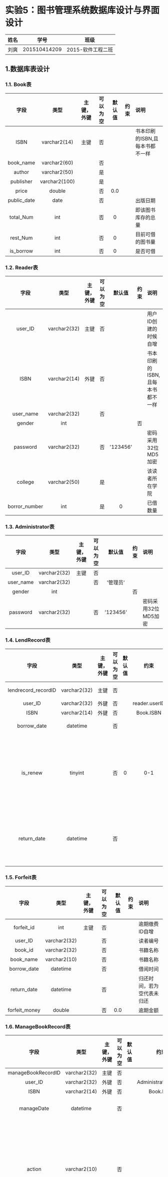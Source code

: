 # 实验5：图书管理系统数据库设计与界面设计

|  姓名  |      学号      |     班级      |
| :--: | :----------: | :---------: |
|  刘爽  | 201510414209 | 2015-软件工程二班 |

## 1.数据库表设计



### 1.1. Book表
|     字段      |      类型       | 主键，外键 | 可以为空 | 默认值  |  约束  | 说明                 |
| :---------: | :-----------: | :---: | :--: | :--: | :--: | :----------------- |
|    ISBN     | varchar2(14)  |  主键   |  否   |      |      | 书本印刷的ISBN,且每本书都不一样 |
|  book_name  | varchar2(60)  |       |  否   |      |      |                    |
|   author    | varchar2(50)  |       |  是   |      |      |                    |
|  publisher  | varchar2(100) |       |  是   |      |      |                    |
|    price    |    double     |       |  否   | 0.0  |      |                    |
| public_date |     date      |       |  否   |      |      | 出版日期               |
|  total_Num  |      int      |       |  否   |  0   |      | 即该图书库存的总量          |
|  rest_Num   |      int      |       |  否   |  0   |      | 目前可借的图书量           |
|  is_borrow  |      int      |       |  否   |  0   |      | 是否可借               |

### 1.2. Reader表
|      字段       |      类型      | 主键，外键 | 可以为空 |   默认值    |  约束  | 说明                 |
| :-----------: | :----------: | :---: | :--: | :------: | :--: | :----------------- |
|    user_ID    | varchar2(32) |  主键   |  否   |          |      | 用户ID创建的时候自增        |
|     ISBN      | varchar2(14) |  外键   |  否   |          |      | 书本印刷的ISBN,且每本书都不一样 |
|   user_name   | varchar2(32) |       |  否   |          |      |                    |
|    gender     |     int      |       |      |          |  否   |                    |
|   password    | varchar2(32) |       |  否   | '123456' |      | 密码采用32位MD5加密       |
|    college    | varchar2(50) |       |  是   |          |      | 该读者所在学院            |
| borror_number |     int      |       |  是   |    0     |      | 已借数量               |


### 1.3. Administrator表
|    字段     |      类型      | 主键，外键 | 可以为空 |   默认值    |  约束  | 说明           |
| :-------: | :----------: | :---: | :--: | :------: | :--: | :----------- |
|  user_ID  | varchar2(32) |  主键   |  否   |          |      |              |
| user_name | varchar2(32) |       |  否   |  '管理员'   |      |              |
|  gender   |     int      |       |      |          |  否   |              |
| password  | varchar2(32) |       |  否   | '123456' |      | 密码采用32位MD5加密 |


### 1.4. LendRecord表
|         字段          |      类型      | 主键，外键 | 可以为空 | 默认值  |      约束       | 说明                 |
| :-----------------: | :----------: | :---: | :--: | :--: | :-----------: | :----------------- |
| lendrecord_recordID | varchar2(32) |  主键   |  否   |      |               | 借书编号               |
|       user_ID       | varchar2(32) |  外键   |  否   |      | reader.userID |                    |
|        ISBN         | varchar2(14) |  外键   |  否   |      |   Book.ISBN   |                    |
|     borrow_date     |   datetime   |       |  否   |      |               | 借阅时间               |
|      is_renew       |   tinyint    |       |  否   |  0   |      0-1      | 是否续借图书，1为已续借，0为未续借 |
|     return_date     |   datetime   |       |  否   |      |               | 归还时间，若为空代表未归还      |

### 1.5. Forfeit表
|      字段       |      类型      | 主键，外键 | 可以为空 | 默认值  |  约束  | 说明            |
| :-----------: | :----------: | :---: | :--: | :--: | :--: | :------------ |
|  forfeit_id   |     int      |  主键   |  否   |      |      | 逾期缴费ID自增      |
|    user_ID    | varchar2(32) |       |  否   |      |      | 读者编号          |
|    book_id    | varchar2(32) |       |  否   |      |      | 书籍名称          |
|   book_name   | varchar2(10) |       |  否   |      |      | 书籍名称          |
|  borrow_date  |   datetime   |       |  否   |      |      | 借阅时间          |
|  return_date  |   datetime   |       |  否   |      |      | 归还时间，若为空代表未归还 |
| forfeit_money |    double    |       |  否   | 0.0  |      | 逾期金额          |



### 1.6. ManageBookRecord表
|         字段         |      类型      | 主键，外键 | 可以为空 | 默认值  |          约束          | 说明                                       |
| :----------------: | :----------: | :---: | :--: | :--: | :------------------: | :--------------------------------------- |
| manageBookRecordID | varchar2(32) |  主键   |  否   |      |                      |                                          |
|      user_ID       | varchar2(32) |  外键   |  否   |      | Administrator.userID |                                          |
|        ISBN        | varchar2(14) |  外键   |  否   |      |      Book.ISBN       |                                          |
|     manageDate     |   datetime   |       |  否   |      |                      | 管理图书的时间                                  |
|       action       | varchar2(10) |       |  否   |      |                      | 管理图书的动作，add添加图书，delete为删除图书，update为更新图书信息 |
|     manegeNum      |     int      |       |  否   |      |                      | 管理图书的数量                                  |



### 1.7. BookReserve表
|         字段          |      类型      | 主键，外键 | 可以为空 | 默认值  |      约束       | 说明                    |
| :-----------------: | :----------: | :---: | :--: | :--: | :-----------: | :-------------------- |
| bookrecord_recordID | varchar2(32) |  主键   |  否   |      |               |                       |
|       userID        | varchar2(32) |  外键   |  否   |      | Reader.userID |                       |
|        ISBN         | varchar2(14) |  外键   |  否   |      |   Book.ISBN   |                       |
|      book_Date      |   datetime   |       |  否   |      |               | 预定图书的时间               |
|     active_Time     |     int      |       |  否   |  7   |               | 预定图书的有效期，单位为天         |
|      is_cannel      |     int      |       |  否   |  0   |      0-1      | 此预订是否取消，1表示已取消，0表示未取消 |

## 2 界面设计

### 2.1 查询API

*  功能：根据输入信息，查询图书信息
* 请求地址：http://localhost:8080/library/search/list
* 请求方法：GET
* 请求参数：

| 参数名称 |  必填  |       说明        |
| :--: | :--: | :-------------: |
| ISBN |  是   | 根据图书的ISBN编码查询图书 |

* 返回实例：

 ```
 {
        "code": 200,
        "data": {
           "ISBN": "3498-123",
            "bookName": "红楼梦",
            "author": "曹雪芹",
            "publisher": "人民文学出版社",
            "publishTime": 2011-9,
            "price": 59.70,
            "discription": "中国古典四大名著之首",
            "cnum": "20",
            "lnum":12,
         },
        "msg": "操作成功"
}
 ```
* 返回参数说明

| 参数名称 |   说明   |
| :--: | :----: |
| code | 请求响应状态 |
| data | 图书的信息  |
| msg  |  返回信息  |

### 2.修改图书API

* 功能：点击借阅，图书的可借数量减一
* 请求地址：http://localhost:8080/library/update/book
* 请求方法：POST
* 请求参数：

| 参数名称 |  必填  |   说明   |
| :--: | :--: | :----: |
| lnum |  是   | 可借数量减1 |

* 返回实例：

```
{
        "code": 200,
        "data": {
            "ISBN": "3498-123",
            "bookName": "红楼梦",
            "author": "曹雪芹",
            "publisher": "人民文学出版社",
            "publishTime": 2011-9,
            "price": 59.70,
            "discription": "中国古典四大名著之首",
            "cnum": "20",
            "lnum":12,
         },
        "msg": "操作成功"
}   
```
* 返回参数说明

| 参数名称 |   说明   |
| :--: | :----: |
| code | 请求响应状态 |
| data | 图书的信息  |
| msg  |  返回信息  |
